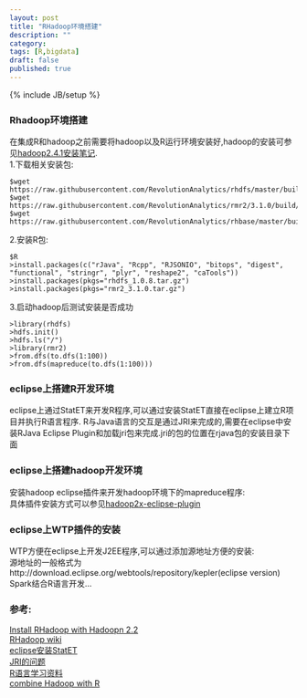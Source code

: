 ```yaml
---
layout: post
title: "RHadoop环境搭建"
description: ""
category: 
tags: [R,bigdata]
draft: false
published: true
---
```

{% include JB/setup %}
### Rhadoop环境搭建
在集成R和hadoop之前需要将hadoop以及R运行环境安装好,hadoop的安装可参见[hadoop2.4.1安装笔记](http://i.justpic.org/2014/11/22/ubuntu-install-hadoop/).  
1.下载相关安装包:  

    $wget https://raw.githubusercontent.com/RevolutionAnalytics/rhdfs/master/build/rhdfs_1.0.8.tar.gz
    $wget https://raw.githubusercontent.com/RevolutionAnalytics/rmr2/3.1.0/build/rmr2_3.1.0.tar.gz 
    $wget https://raw.githubusercontent.com/RevolutionAnalytics/rhbase/master/build/rhbase_1.2.0.tar.gz

2.安装R包:  

    $R
    >install.packages(c("rJava", "Rcpp", "RJSONIO", "bitops", "digest", "functional", "stringr", "plyr", "reshape2", "caTools"))
    >install.packages(pkgs="rhdfs_1.0.8.tar.gz")
    >install.packages(pkgs="rmr2_3.1.0.tar.gz")

3.启动hadoop后测试安装是否成功  

    >library(rhdfs)
    >hdfs.init()
    >hdfs.ls("/")
    >library(rmr2)
    >from.dfs(to.dfs(1:100))
    >from.dfs(mapreduce(to.dfs(1:100)))
 
    
### eclipse上搭建R开发环境
eclipse上通过StatET来开发R程序,可以通过安装StatET直接在eclipse上建立R项目并执行R语言程序.
R与Java语言的交互是通过JRI来完成的,需要在eclipse中安装RJava Eclipse Plugin和加载jri包来完成.jri的包的位置在rjava包的安装目录下面

 
### eclipse上搭建hadoop开发环境
安装hadoop eclipse插件来开发hadoop环境下的mapreduce程序:  
具体插件安装方式可以参见[hadoop2x-eclipse-plugin](https://github.com/winghc/hadoop2x-eclipse-plugin.git)   


### eclipse上WTP插件的安装  
WTP方便在eclipse上开发J2EE程序,可以通过添加源地址方便的安装:  
源地址的一般格式为http://download.eclipse.org/webtools/repository/kepler(eclipse version)    
Spark结合R语言开发...  

### 参考:  
[Install RHadoop with Hadoopn 2.2](http://www.cnblogs.com/honglvlan/p/3732769.html)  
[RHadoop wiki](https://github.com/RevolutionAnalytics/RHadoop/wiki/Downloads)  
[eclipse安装StatET](https://www.evernote.com/shard/s185/sh/744fa0fe-495d-4406-b546-99ed9a71458f/d32c1e6d1ef2796a2515ad408d28241f)  
[JRI的问题](http://www.distream.org/?p=447)  
[R语言学习资料](http://dirk.eddelbuettel.com/papers/useR2010hpcTutorialHandout.pdf)   
[combine Hadoop with R](http://mp.weixin.qq.com/s?__biz=MzA3MTI0NTUyMQ==&mid=200139451&idx=1&sn=8a1188528cf06cf5ec46736eb1a0f588&scene=2&from=timeline&isappinstalled=0#rd)  


